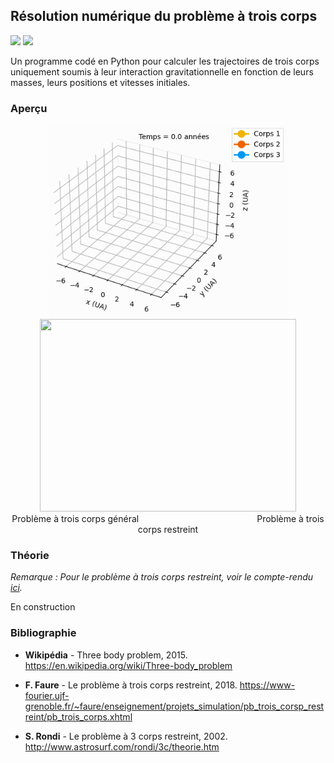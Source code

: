 ## Résolution numérique du problème à trois corps

![](https://img.shields.io/badge/Language-Python-blue.png) ![](https://img.shields.io/badge/Version-finale-success.png)

Un programme codé en Python pour calculer les trajectoires de trois corps uniquement soumis à leur interaction gravitationnelle en fonction de leurs masses, leurs positions et vitesses initiales.

### Aperçu

<div align="center">
  <img src="/resources/problème-à-trois-corps-général.gif" width="380" height="308"/> <img src="/resources/problème-à-trois-corps-restreint.gif" width="410" height="308"/>
</div>

<div align="center">
  Problème à trois corps général                                                Problème à trois corps restreint
</div>

### Théorie

*Remarque : Pour le problème à trois corps restreint, voir le compte-rendu [ici](https://github.com/nathanzimniak/three-body-problem/blob/main/compte-rendu-restreint.pdf).*

En construction

### Bibliographie

- **Wikipédia** - Three body problem, 2015. https://en.wikipedia.org/wiki/Three-body_problem

- **F. Faure** - Le problème à trois corps restreint, 2018. https://www-fourier.ujf-grenoble.fr/~faure/enseignement/projets_simulation/pb_trois_corsp_restreint/pb_trois_corps.xhtml

- **S. Rondi** - Le problème à 3 corps restreint, 2002. http://www.astrosurf.com/rondi/3c/theorie.htm
